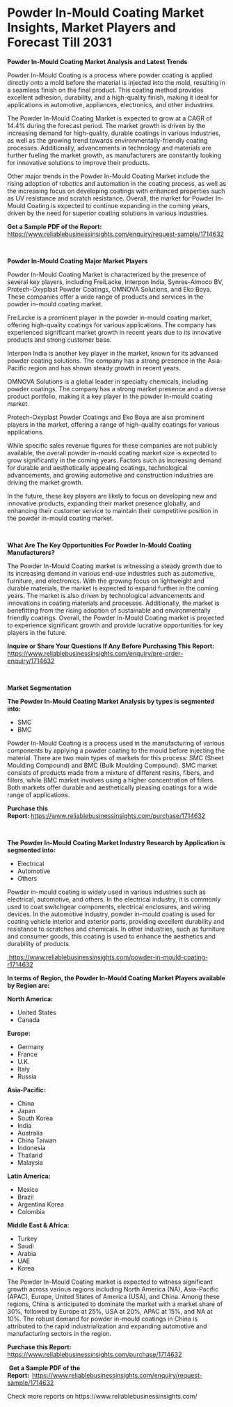 <p><h1>Powder In-Mould Coating Market Insights, Market Players and Forecast Till 2031</h1></p><p><strong>Powder In-Mould Coating Market Analysis and Latest Trends</strong></p>
<p><p>Powder In-Mould Coating is a process where powder coating is applied directly onto a mold before the material is injected into the mold, resulting in a seamless finish on the final product. This coating method provides excellent adhesion, durability, and a high-quality finish, making it ideal for applications in automotive, appliances, electronics, and other industries.</p><p>The Powder In-Mould Coating Market is expected to grow at a CAGR of 14.4% during the forecast period. The market growth is driven by the increasing demand for high-quality, durable coatings in various industries, as well as the growing trend towards environmentally-friendly coating processes. Additionally, advancements in technology and materials are further fueling the market growth, as manufacturers are constantly looking for innovative solutions to improve their products.</p><p>Other major trends in the Powder In-Mould Coating Market include the rising adoption of robotics and automation in the coating process, as well as the increasing focus on developing coatings with enhanced properties such as UV resistance and scratch resistance. Overall, the market for Powder In-Mould Coating is expected to continue expanding in the coming years, driven by the need for superior coating solutions in various industries.</p></p>
<p><strong>Get a Sample PDF of the Report:&nbsp;</strong> <a href="https://www.reliablebusinessinsights.com/enquiry/request-sample/1714632">https://www.reliablebusinessinsights.com/enquiry/request-sample/1714632</a></p>
<p>&nbsp;</p>
<p><strong>Powder In-Mould Coating Major Market Players</strong></p>
<p><p>Powder In-Mould Coating Market is characterized by the presence of several key players, including FreiLacke, Interpon India, Synres-Almoco BV, Protech-Oxyplast Powder Coatings, OMNOVA Solutions, and Eko Boya. These companies offer a wide range of products and services in the powder in-mould coating market.</p><p>FreiLacke is a prominent player in the powder in-mould coating market, offering high-quality coatings for various applications. The company has experienced significant market growth in recent years due to its innovative products and strong customer base. </p><p>Interpon India is another key player in the market, known for its advanced powder coating solutions. The company has a strong presence in the Asia-Pacific region and has shown steady growth in recent years.</p><p>OMNOVA Solutions is a global leader in specialty chemicals, including powder coatings. The company has a strong market presence and a diverse product portfolio, making it a key player in the powder in-mould coating market.</p><p>Protech-Oxyplast Powder Coatings and Eko Boya are also prominent players in the market, offering a range of high-quality coatings for various applications.</p><p>While specific sales revenue figures for these companies are not publicly available, the overall powder in-mould coating market size is expected to grow significantly in the coming years. Factors such as increasing demand for durable and aesthetically appealing coatings, technological advancements, and growing automotive and construction industries are driving the market growth.</p><p>In the future, these key players are likely to focus on developing new and innovative products, expanding their market presence globally, and enhancing their customer service to maintain their competitive position in the powder in-mould coating market.</p></p>
<p>&nbsp;</p>
<p><strong>What Are The Key Opportunities For Powder In-Mould Coating Manufacturers?</strong></p>
<p><p>The Powder In-Mould Coating market is witnessing a steady growth due to its increasing demand in various end-use industries such as automotive, furniture, and electronics. With the growing focus on lightweight and durable materials, the market is expected to expand further in the coming years. The market is also driven by technological advancements and innovations in coating materials and processes. Additionally, the market is benefitting from the rising adoption of sustainable and environmentally friendly coatings. Overall, the Powder In-Mould Coating market is projected to experience significant growth and provide lucrative opportunities for key players in the future.</p></p>
<p><strong>Inquire or Share Your Questions If Any Before Purchasing This Report:</strong> <a href="https://www.reliablebusinessinsights.com/enquiry/pre-order-enquiry/1714632">https://www.reliablebusinessinsights.com/enquiry/pre-order-enquiry/1714632</a></p>
<p>&nbsp;</p>
<p><strong>Market Segmentation</strong></p>
<p><strong>The Powder In-Mould Coating Market Analysis by types is segmented into:</strong></p>
<p><ul><li>SMC</li><li>BMC</li></ul></p>
<p><p>Powder In-Mould Coating is a process used in the manufacturing of various components by applying a powder coating to the mould before injecting the material. There are two main types of markets for this process: SMC (Sheet Moulding Compound) and BMC (Bulk Moulding Compound). SMC market consists of products made from a mixture of different resins, fibers, and fillers, while BMC market involves using a higher concentration of fillers. Both markets offer durable and aesthetically pleasing coatings for a wide range of applications.</p></p>
<p><strong>Purchase this Report:&nbsp;</strong><a href="https://www.reliablebusinessinsights.com/purchase/1714632">https://www.reliablebusinessinsights.com/purchase/1714632</a></p>
<p>&nbsp;</p>
<p><strong>The Powder In-Mould Coating Market Industry Research by Application is segmented into:</strong></p>
<p><ul><li>Electrical</li><li>Automotive</li><li>Others</li></ul></p>
<p><p>Powder in-mould coating is widely used in various industries such as electrical, automotive, and others. In the electrical industry, it is commonly used to coat switchgear components, electrical enclosures, and wiring devices. In the automotive industry, powder in-mould coating is used for coating vehicle interior and exterior parts, providing excellent durability and resistance to scratches and chemicals. In other industries, such as furniture and consumer goods, this coating is used to enhance the aesthetics and durability of products.</p></p>
<p><a href="https://www.reliablebusinessinsights.com/powder-in-mould-coating-r1714632">&nbsp;https://www.reliablebusinessinsights.com/powder-in-mould-coating-r1714632</a></p>
<p><strong>In terms of Region, the Powder In-Mould Coating Market Players available by Region are:</strong></p>
<p>
    <p> <strong> North America: </strong>
        <ul>
            <li>United States</li>
            <li>Canada</li>
        </ul>
        </p> 
    <p> <strong> Europe: </strong>
        <ul>
            <li>Germany</li>
            <li>France</li>
            <li>U.K.</li>
            <li>Italy</li>
            <li>Russia</li>
        </ul>
        </p> 
    <p> <strong> Asia-Pacific: </strong>
        <ul>
            <li>China</li>
            <li>Japan</li>
            <li>South Korea</li>
            <li>India</li>
            <li>Australia</li>
            <li>China Taiwan</li>
            <li>Indonesia</li>
            <li>Thailand</li>
            <li>Malaysia</li>
        </ul>
        </p> 
    <p> <strong> Latin America: </strong>
        <ul>
            <li>Mexico</li>
            <li>Brazil</li>
            <li>Argentina Korea</li>
            <li>Colombia</li>
        </ul>
        </p> 
    <p> <strong> Middle East & Africa: </strong>
        <ul>
            <li>Turkey</li>
            <li>Saudi</li>
            <li>Arabia</li>
            <li>UAE</li>
            <li>Korea</li>
        </ul>
    </p>
    </p>
<p><p>The Powder In-Mould Coating market is expected to witness significant growth across various regions including North America (NA), Asia-Pacific (APAC), Europe, United States of America (USA), and China. Among these regions, China is anticipated to dominate the market with a market share of 30%, followed by Europe at 25%, USA at 20%, APAC at 15%, and NA at 10%. The robust demand for powder in-mould coatings in China is attributed to the rapid industrialization and expanding automotive and manufacturing sectors in the region.</p></p>
<p><strong>Purchase this Report: </strong><a href="https://www.reliablebusinessinsights.com/purchase/1714632">https://www.reliablebusinessinsights.com/purchase/1714632</a></p>
<p>&nbsp;<strong>Get a Sample PDF of the Report:&nbsp;&nbsp;</strong><a href="https://www.reliablebusinessinsights.com/enquiry/request-sample/1714632">https://www.reliablebusinessinsights.com/enquiry/request-sample/1714632</a></p>
<p><strong></strong></p>
<p>Check more reports on https://www.reliablebusinessinsights.com/</p>